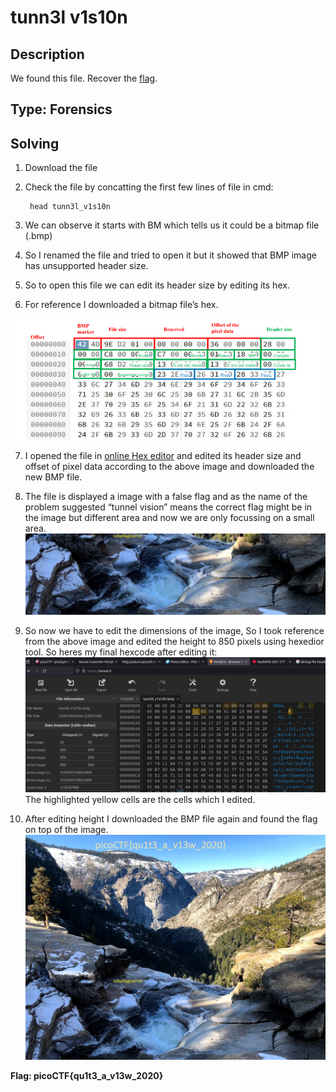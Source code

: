 # tunn3l v1s10n
## Description
We found this file. Recover the [flag](https://mercury.picoctf.net/static/da18eed3d15fd04f7b076bdcecf15b27/tunn3l_v1s10n).
## Type: Forensics
## Solving
1) Download the file
2) Check the file by concatting the first few lines of file in cmd:

        head tunn3l_v1s10n
3) We can observe it starts with BM which tells us it could be a bitmap file (.bmp)
4) So I renamed the file and tried to open it but it showed that BMP image has unsupported header size.
5) So to open this file we can edit its header size by editing its hex.
6) For reference I downloaded a bitmap file’s hex.

![](/Forensics/tunn3l_v1s10n/tunn3l_v1s10n_resources/tv1.png)

7) I opened the file in [online Hex editor](https://hexed.it/) and edited its header size and offset of pixel data according to the above image and downloaded the new BMP file.
8) The file is displayed a image with a false flag and as the name of the problem suggested “tunnel vision” means the correct flag might be in the image but different area and now we are only focussing on a small area.
![](/Forensics/tunn3l_v1s10n/tunn3l_v1s10n_resources/tunn3l_v1s10n(2).bmp)
9) So now we have to edit the dimensions of the image, So I took reference from the above image and edited the height to 850 pixels using hexedior tool.
So heres my final hexcode after editing it:
![](/Forensics/tunn3l_v1s10n/tunn3l_v1s10n_resources/tv2.png)
The highlighted yellow cells are the cells which I edited.

10) After editing height I downloaded the BMP file again and found the flag on top of the image.
![](/Forensics/tunn3l_v1s10n/tunn3l_v1s10n_resources/tunn3l_v1s10n(1).bmp)


**Flag: picoCTF{qu1t3_a_v13w_2020}**